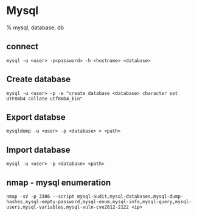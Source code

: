# Mysql

% mysql, database, db

## connect
```
mysql -u <user> -p<password> -h <hostname> <database>
```

## Create database
```
mysql -u <user> -p -e "create database <database> character set UTF8mb4 collate utf8mb4_bin"
```

## Export databse
```
mysqldump -u <user> -p <database> > <path>
```

## Import database
```
mysql -u <user> -p <database> <path>
```

## nmap - mysql enumeration
```
nmap -sV -p 3306 --script mysql-audit,mysql-databases,mysql-dump-hashes,mysql-empty-password,mysql-enum,mysql-info,mysql-query,mysql-users,mysql-variables,mysql-vuln-cve2012-2122 <ip>
```